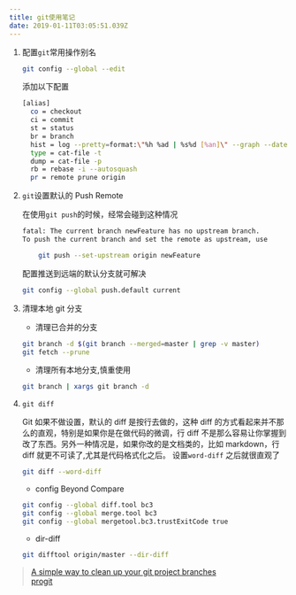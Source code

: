 ```yaml
---
title: git使用笔记
date: 2019-01-11T03:05:51.039Z
---
```


1.  配置`git`常用操作别名

    ```bash
    git config --global --edit
    ```

    添加以下配置

    ```bash
    [alias]
      co = checkout
      ci = commit
      st = status
      br = branch
      hist = log --pretty=format:\"%h %ad | %s%d [%an]\" --graph --date=short
      type = cat-file -t
      dump = cat-file -p
      rb = rebase -i --autosquash
      pr = remote prune origin
    ```

1.  `git`设置默认的 Push Remote

    在使用`git push`的时候，经常会碰到这种情况

    ```bash
    fatal: The current branch newFeature has no upstream branch.
    To push the current branch and set the remote as upstream, use

        git push --set-upstream origin newFeature
    ```

    配置推送到远端的默认分支就可解决

    ```bash
    git config --global push.default current
    ```

1.  清理本地 git 分支

    - 清理已合并的分支

    ```bash
    git branch -d $(git branch --merged=master | grep -v master)
    git fetch --prune
    ```

    - 清理所有本地分支,慎重使用

    ```bash
    git branch | xargs git branch -d
    ```

1. `git diff`

    Git 如果不做设置，默认的 diff 是按行去做的，这种 diff 的方式看起来并不那么的直观，特别是如果你是在做代码的微调，行 diff 不是那么容易让你掌握到改了东西。另外一种情况是，如果你改的是文档类的，比如 markdown，行 diff 就更不可读了,尤其是代码格式化之后。
    设置`word-diff` 之后就很直观了

    ```bash
    git diff --word-diff

    ```

    - config Beyond Compare

    ```bash
    git config --global diff.tool bc3
    git config --global merge.tool bc3
    git config --global mergetool.bc3.trustExitCode true
    ```

    - dir-diff

    ```bash
    git difftool origin/master --dir-diff
    ```

> [A simple way to clean up your git project branches](https://medium.com/@FlorentDestrema/a-simple-way-to-clean-up-your-git-project-branches-283b87478fbc)  
>[progit](https://gitee.com/progit/)
